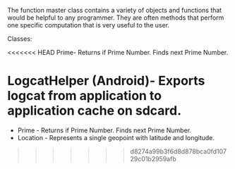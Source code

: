 The function master class contains a variety of objects and functions that would be helpful to any programmer.  They are often methods that perform one specific computation that is very useful to the user. 

Classes:

<<<<<<< HEAD
Prime- Returns if Prime Number.  Finds next Prime Number.

LogcatHelper (Android)- Exports logcat from application to application cache on sdcard.
=======
- Prime - Returns if Prime Number.  Finds next Prime Number.
- Location - Represents a single geopoint with latitude and longitude.
>>>>>>> d8274a99b3f6d8d878bca0fd10729c01b2959afb
